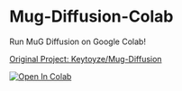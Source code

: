# Mug-Diffusion-Colab

Run MuG Diffusion on Google Colab!

[Original Project: Keytoyze/Mug-Diffusion](https://github.com/immccn123/Mug-Diffusion)

<a href="https://colab.research.google.com/github/ARM64V7A/Mug-Diffusion-Colab/blob/main/Mug_Diffusion.ipynb" target="_parent"><img src="https://colab.research.google.com/assets/colab-badge.svg" alt="Open In Colab"/></a>
